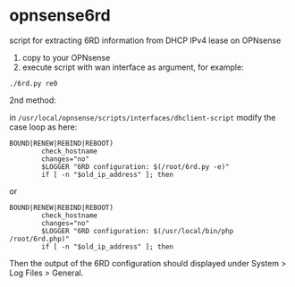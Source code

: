 # opnsense6rd
script for extracting 6RD information from DHCP IPv4 lease on OPNsense

1. copy to your OPNsense
2. execute script with wan interface as argument, for example:

~~~
./6rd.py re0
~~~~

2nd method:

in `/usr/local/opnsense/scripts/interfaces/dhclient-script` modify the case loop as here:

~~~
BOUND|RENEW|REBIND|REBOOT)
        check_hostname
        changes="no"
        $LOGGER "6RD configuration: $(/root/6rd.py -e)"
        if [ -n "$old_ip_address" ]; then
~~~

or

~~~
BOUND|RENEW|REBIND|REBOOT)
        check_hostname
        changes="no"
        $LOGGER "6RD configuration: $(/usr/local/bin/php /root/6rd.php)"
        if [ -n "$old_ip_address" ]; then
~~~

Then the output of the 6RD configuration should displayed under System > Log Files > General.